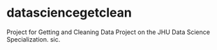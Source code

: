 # datasciencegetclean
Project for Getting and Cleaning Data Project on the JHU Data Science Specialization. sic.
